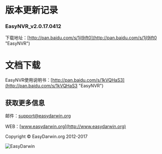 # 版本更新记录 #

### EasyNVR_v2.0.17.0412 ###

下载地址：[http://pan.baidu.com/s/1jI9ift0](http://pan.baidu.com/s/1jI9ift0 "EasyNVR")


# 文档下载 #

EasyNVR使用说明书：[http://pan.baidu.com/s/1kVQHaS3](http://pan.baidu.com/s/1kVQHaS3 "EasyNVR")


## 获取更多信息 ##

邮件：[support@easydarwin.org](mailto:support@easydarwin.org) 

WEB：[www.easydarwin.org](http://www.easydarwin.org)

Copyright &copy; EasyDarwin.org 2012-2017

![EasyDarwin](http://www.easydarwin.org/skin/easydarwin/images/wx_qrcode.jpg)